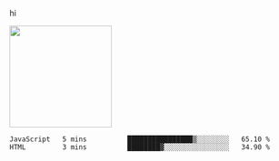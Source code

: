 hi

<img height="180em" src="https://github-readme-stats.vercel.app/api?username=AProductiveNerd&show_icons=true&hide_border=true&&count_private=true&include_all_commits=true" />

<!--START_SECTION:waka-->
```text
JavaScript   5 mins          ████████████████▒░░░░░░░░   65.10 % 
HTML         3 mins          ████████▓░░░░░░░░░░░░░░░░   34.90 % 
```
<!--END_SECTION:waka-->

